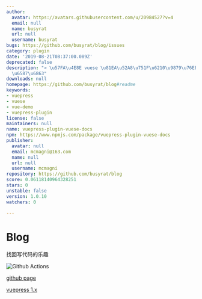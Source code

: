 ```yaml
---
author:
  avatar: https://avatars.githubusercontent.com/u/20984527?v=4
  email: null
  name: busyrat
  url: null
  username: busyrat
bugs: https://github.com/busyrat/blog/issues
category: plugin
date: '2019-08-21T08:37:00.089Z'
deprecated: false
description: "> \u57FA\u4E8E vuese \u81EA\u52A8\u751F\u6210\u9879\u76EE\u7EC4\u4EF6\
  \u6587\u6863"
downloads: null
homepage: https://github.com/busyrat/blog#readme
keywords:
- vuepress
- vuese
- vue-demo
- vuepress-plugin
license: false
maintainers: null
name: vuepress-plugin-vuese-docs
npm: https://www.npmjs.com/package/vuepress-plugin-vuese-docs
publisher:
  avatar: null
  email: mcmagni@163.com
  name: null
  url: null
  username: mcmagni
repository: https://github.com/busyrat/blog
score: 0.06118140964328251
stars: 0
unstable: false
version: 1.0.10
watchers: 0

---
```


# Blog

找回写代码的乐趣

![Github Actions](https://github.com/busyrat/blog/workflows/Deploy%20gh-pages/badge.svg)

[github page](https://busyrat.github.io/blog/)

[vuepress 1.x](https://v1.vuepress.vuejs.org/zh/guide/global-computed.html#site)

